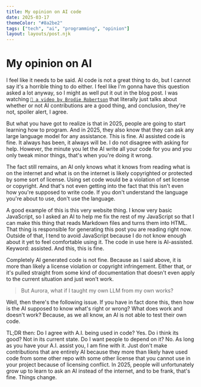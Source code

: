 ```yaml
---
title: My opinion on AI code
date: 2025-03-17
themeColor: "#8a2be2"
tags: ["tech", "ai", "programming", "opinion"]
layout: layouts/post.njk
---
```


# My opinion on AI

I feel like it needs to be said. AI code is not a great thing to do, but I cannot say it's a horrible thing to do either. I feel like I'm gonna have this question asked a lot anyway, so I might as well put it out in the blog post. I was watching [`🔗 a video by Brodie Robertson`](https://youtu.be/FQiebDjRRiE?si=fMXkoN8N0dQQTgj0) that literally just talks about whether or not AI contributions are a good thing, and conclusion, they're not, spoiler alert, I agree.


But what you have got to realize is that in 2025, people are going to start learning how to program. And in 2025, they also know that they can ask any large language model for any assistance.
This is fine. AI assisted code is fine. It always has been, it always will be. I do not disagree with asking for help. However, the minute you let the AI write all your code for you and you only tweak minor things, that's when you're doing it wrong.


The fact still remains, an AI only knows what it knows from reading what is on the internet and what is on the internet is likely copyrighted or protected by some sort of license. Using set code would be a violation of set license or copyright. And that's not even getting into the fact that this isn't even how you're supposed to write code. If you don't understand the language you're about to use, don't use the language.


A good example of this is this very website thing. I know very basic JavaScript, so I asked an AI to help me fix the rest of my JavaScript so that I can make this thing that reads Markdown files and turns them into HTML. That thing is responsible for generating this post you are reading right now. Outside of that, I tend to avoid JavaScript because I do not know enough about it yet to feel comfortable using it.
The code in use here is AI-assisted. Keyword: assisted. And this, this is fine.


Completely AI generated code is not fine. Because as I said above, it is more than likely a license violation or copyright infringement. Either that, or it's pulled straight from some kind of documentation that doesn't even apply to the current situation and just won't work.


> But Aurora, what if I taught my own LLM from my own works?

Well, then there's the following issue. If you have in fact done this, then how is the AI supposed to know what's right or wrong? What does work and doesn't work?
Because, as we all know, an AI is not able to test their own code.


TL;DR then:
Do I agree with A.I. being used in code? Yes. Do i think its good? Not in its current state. Do I want people to depend on it? No. As long as you have your A.I. assist you, I am fine with it. Just don't make contributions that are entirely AI because they more than likely have used code from some other repo with some other license that you cannot use in your project because of licensing conflict. In 2025, people will unfortunately grow up to learn to ask an AI instead of the internet, and to be frank, that's fine. Things change.
